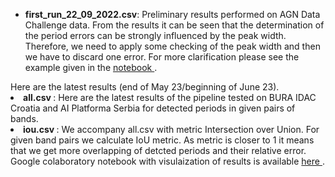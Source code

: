 <ul>
<li> 
 
<b> first_run_22_09_2022.csv</b>: Preliminary results performed on AGN Data Challenge data. From the results it can be seen that the determination of the period errors can be strongly influenced by the peak width. Therefore, we need to apply some checking of the peak width and then we have to discard one error. For more clarification please see the example given in the <a href="https://github.com/LSST-sersag/periodicities/blob/main/agc_dc_results/AGN_DC_example.ipynb"> notebook </a>.
</li>
</ul>
Here are the latest results (end of May 23/beginning of June 23).
<li>
 <b> all.csv </b>: Here are the latest results of the pipeline tested on BURA IDAC Croatia and AI Platforma Serbia for detected periods in given pairs of bands.
 </li>
 </ul>
 <li>
<b> iou.csv </b>: We accompany all.csv with metric Intersection over Union. For given band pairs we calculate IoU metric. As metric is closer to 1 it means that we get more overlapping of detcted periods and their relative error. 
 </li>
  </ul>
  Google colaboratory notebook with visulaization of results is available  <a href="https://colab.research.google.com/drive/1I7sl6W5x8yi8vR6c6QeuQPcvL3Yi3skV?usp=sharing"> here </a>.

